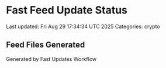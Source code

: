 # Fast Feed Update Status
Last updated: Fri Aug 29 17:34:34 UTC 2025
Categories: crypto

## Feed Files Generated

Generated by Fast Updates Workflow
